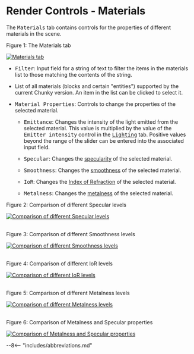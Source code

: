 # Render Controls - Materials

The <samp>Materials</samp> tab contains controls for the properties of different materials in the scene.

<div class="figure" id="figure-1">
  <p class="figure">Figure 1: The Materials tab</p>
  <div class="figureimgcontainer">
    <a href="../../../../../img/reference/user_interface/chunky/render_controls/materials/materials_tab.png">
      <img class="figure" src="../../../../../img/reference/user_interface/chunky/render_controls/materials/materials_tab.png" alt="Materials tab">
    </a>
  </div>
</div>

- <samp>Filter</samp>: Input field for a string of text to filter the items in the materials list to those matching the contents of the string.

- List of all materials (blocks and certain "entities") supported by the current Chunky version. An item in the list can be clicked to select it.

- <samp>Material Properties</samp>: Controls to change the properties of the selected material.

    - <samp>Emittance</samp>: Changes the intensity of the light emitted from the selected material. This value is multiplied by the value of the <samp>Emitter intensity</samp> control in the [<samp>Lighting</samp>](../lighting#emitter-controls) tab. Positive values beyond the range of the slider can be entered into the associated input field.

    - <samp>Specular</samp>: Changes the [specularity](../../../../../user_guides/introduction/material_properties#specular) of the selected material.

    - <samp>Smoothness</samp>: Changes the [smoothness](../../../../../user_guides/introduction/material_properties#smoothness) of the selected material.

    - <samp>IoR</samp>: Changes the [Index of Refraction](../../../../../user_guides/introduction/material_properties#index-of-refraction-ior) of the selected material.

    - <samp>Metalness</samp>: Changes the [metalness](../../../../../user_guides/introduction/material_properties#metalness) of the selected material.

<div class="figure" id="figure-2">
  <p class="figure">Figure 2: Comparison of different Specular levels</p>
  <div class="figureimgcontainer">
    <a href="../../../../../img/reference/user_interface/chunky/render_controls/materials/examples/specular_comparison.png">
      <img class="figure" src="../../../../../img/reference/user_interface/chunky/render_controls/materials/examples/specular_comparison.png" alt="Comparison of different Specular levels">
    </a>
  </div>
</div>
<br>

<div class="figure" id="figure-3">
  <p class="figure">Figure 3: Comparison of different Smoothness levels</p>
  <div class="figureimgcontainer">
    <a href="../../../../../img/reference/user_interface/chunky/render_controls/materials/examples/smoothness_comparison.png">
      <img class="figure" src="../../../../../img/reference/user_interface/chunky/render_controls/materials/examples/smoothness_comparison.png" alt="Comparison of different Smoothness levels">
    </a>
  </div>
</div>
<br>

<div class="figure" id="figure-4">
  <p class="figure">Figure 4: Comparison of different IoR levels</p>
  <div class="figureimgcontainer">
    <a href="../../../../../img/reference/user_interface/chunky/render_controls/materials/examples/ior_comparison.png">
      <img class="figure" src="../../../../../img/reference/user_interface/chunky/render_controls/materials/examples/ior_comparison.png" alt="Comparison of different IoR levels">
    </a>
  </div>
</div>
<br>

<div class="figure" id="figure-5">
  <p class="figure">Figure 5: Comparison of different Metalness levels</p>
  <div class="figureimgcontainer">
    <a href="../../../../../img/reference/user_interface/chunky/render_controls/materials/examples/metalness_comparison.png">
      <img class="figure" src="../../../../../img/reference/user_interface/chunky/render_controls/materials/examples/metalness_comparison.png" alt="Comparison of different Metalness levels">
    </a>
  </div>
</div>
<br>

<div class="figure" id="figure-6">
  <p class="figure">Figure 6: Comparison of Metalness and Specular properties</p>
  <div class="figureimgcontainer">
    <a href="../../../../../img/reference/user_interface/chunky/render_controls/materials/examples/metalness_specular_comparison.png">
      <img class="figure" src="../../../../../img/reference/user_interface/chunky/render_controls/materials/examples/metalness_specular_comparison.png" alt="Comparison of Metalness and Specular properties">
    </a>
  </div>
</div>

--8<-- "includes/abbreviations.md"
